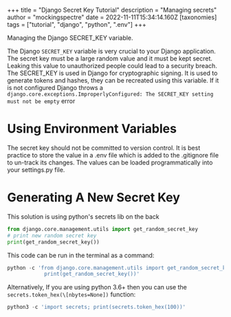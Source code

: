 +++
title = "Django Secret Key Tutorial"
description = "Managing secrets"
author = "mockingspectre"
date = 2022-11-11T15:34:14.160Z
[taxonomies]
tags = ["tutorial", "django", "python", ".env"]
+++

Managing the Django SECRET_KEY variable.



The Django `SECRET_KEY` variable is very crucial to your Django application. The secret key must be a large random value and it must be kept secret. Leaking this value to unauthorized people could lead to a security breach. The SECRET_KEY is used in Django for cryptographic signing. It is used to generate tokens and hashes, they can be recreated using this variable. If it is not configured Django throws a `django.core.exceptions.ImproperlyConfigured: The SECRET_KEY setting must not be empty` error

# Using Environment Variables

The secret key should not be committed to version control. It is best practice to store the value in a .env file which is added to the .gitignore file to un-track its changes. The values can be loaded programmatically into your settings.py file.

# Generating A New Secret Key

This solution is using python's secrets lib on the back

```python
from django.core.management.utils import get_random_secret_key
# print new random secret key
print(get_random_secret_key())
```

This code can be run in the terminal as a command:

```python
python -c 'from django.core.management.utils import get_random_secret_key; \
            print(get_random_secret_key())'
```

Alternatively, If you are using python 3.6+ then you can use the `secrets.token_hex(\[nbytes=None])` function:

```python
python3 -c 'import secrets; print(secrets.token_hex(100))'
```
